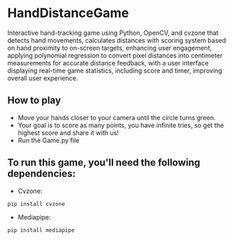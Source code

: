 # HandDistanceGame
Interactive hand-tracking game using Python, OpenCV, and cvzone that detects hand movements, calculates distances with scoring system based on hand proximity to on-screen targets, enhancing user engagement, applying polynomial regression to convert pixel distances into centimeter measurements for accurate distance feedback, with a user interface displaying real-time game statistics, including score and timer, improving overall user experience.

## How to play
* Move your hands closer to your camera until the circle turns green.
* Your goal is to score as many points, you have infinite tries, so get the highest score and share it with us!
* Run the Game.py file

  
## To run this game, you'll need the following dependencies:
* Cvzone: 
```bash
pip install cvzone
```
* Mediapipe: 
```bash
pip install mediapipe
```
